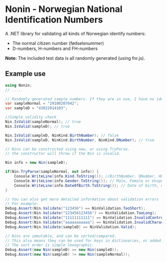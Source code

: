 Nonin - Norwegian National Identification Numbers
=================================================

A .NET library for validating all kinds of Norwegian identify numbers: 
- The normal citizen number (fødselsnummer)
- D-numbers, H-numbers and FH-numbers

**Note:** The included test data is all randomly generated (using fnr.js).

## Example use


```csharp
using Nonin;
// .....

// Randomly generated sample numbers. If they are in use, I have no idea who they belong to.
var sampleNormal = "29100207042";
var sampleD = "43022014103";

//Simple validity check
Nin.IsValid(sampleNormal); // true
Nin.IsValid(sampleD); // true

Nin.IsValid(sampleD, NinKind.BirthNumber); // false
Nin.IsValid(sampleD, NinKind.BirthNumber, NinKind.DNumber); // true

// Nins can be constructed using new, or using TryParse.
// the constructor will throw if the Nin is invalid.

Nin info = new Nin(sampleD);

if(Nin.TryParse(sampleNormal, out info)) {
	Console.WriteLine(info.Kind.ToString()); //BirthNumber, DNumber, HNumber or FHNumber
	Console.WriteLine(info.Gender.ToString()); // Male, Female or Unspecified (for FH numbers)
	Console.WriteLine(info.DateOfBirth.ToString()); // Date of birth, or null for FH numbers. Note that the Dob in H numbers might be fictional.
}

// You can also get more detailed information about validation errors
// For example:
Debug.Assert(Nin.Validate("123456") == NinValidation.TooShort);
Debug.Assert(Nin.Validate("123456123456") == NinValidation.TooLong);
Debug.Assert(Nin.Validate("11111111111") == NinValidation.InvalidControlDigit);
Debug.Assert(Nin.Validate("aaaaaaaaaaa") == NinValidation.InvalidCharacter);
Debug.Assert(Nin.Validate(sampleD) == NinValidation.Valid);

// Nins are immutable, and can be sorted/compared.
// This also means they can be used for keys in dictionaries, or added to sets.
// The sort order is simple lexographic.
Debug.Assert(new Nin(sampleD) == new Nin(sampleD));
Debug.Assert(new Nin(sampleD) != new Nin(sampleNormal));
```
